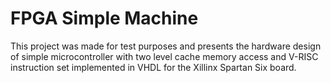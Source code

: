 FPGA Simple Machine
===============

This project was made for test purposes and presents the hardware design of simple microcontroller with two level cache memory access and V-RISC instruction set implemented in VHDL for the Xillinx Spartan Six board.
